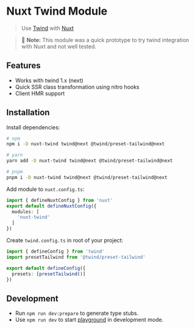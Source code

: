 # Nuxt Twind Module

> Use [Twind](https://twind.style/) with [Nuxt](https://v3.nuxtjs.org/)


> 🧪 **Note:**
> This module was a quick prototype to try twind integration with Nuxt and not well tested.

## Features

- Works with twind 1.x (next)
- Quick SSR class transformation using nitro hooks
- Client HMR support

## Installation

Install dependencies:

```sh
# npm
npm i -D nuxt-twind twind@next @twind/preset-tailwind@next

# yarn
yarn add -D nuxt-twind twind@next @twind/preset-tailwind@next

# pnpm
pnpm i -D nuxt-twind twind@next @twind/preset-tailwind@next
```

Add module to `nuxt.config.ts`:

```ts
import { defineNuxtConfig } from 'nuxt'
export default defineNuxtConfig({
  modules: [
    'nuxt-twind'
  ]
})
```

Create `twind.config.ts` in root of your project:


```ts
import { defineConfig } from 'twind'
import presetTailwind from '@twind/preset-tailwind'

export default defineConfig({
  presets: [presetTailwind()]
})
```

## Development

- Run `npm run dev:prepare` to generate type stubs.
- Use `npm run dev` to start [playground](./playground) in development mode.
